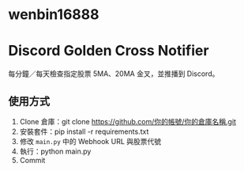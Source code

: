 # wenbin16888
# Discord Golden Cross Notifier

每分鐘／每天檢查指定股票 5MA、20MA 金叉，並推播到 Discord。

## 使用方式

1. Clone 倉庫：git clone https://github.com/你的帳號/你的倉庫名稱.git
2. 安裝套件：pip install -r requirements.txt
3. 修改 `main.py` 中的 Webhook URL 與股票代號
4. 執行：python main.py
5. Commit
